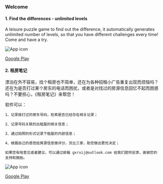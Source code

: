 ### Welcome


#### 1. Find the differences - unlimited levels
A leisure puzzle game to find out the difference, it automatically generates unlimited number of levels, so that you have different challenges every time! Come and have a try.

![App icon](https://gxrxik.github.io/images/app_icon01.png "App Icon")

[Google Play](https://play.google.com/store/apps/details?id=com.dev.gxrxij.king_of_diff)

#### 2. 租房笔记
漂泊在外不容易，找个租房也不简单，还在为各种招租小广告重复出现而烦恼吗？还在为是否打过某个房东的电话而困扰，或者是对找过的房源信息回忆不起而困惑吗？不要担心，《租房笔记》来帮您！


软件可以：

    1、记录拨打过的房东号码，检索是否已经存在相关记录；
    
    2、记录号码关联的出租屋的相关信息；
    
    3、通过拍照的形式记录下租屋的内部信息；
    
    4、根据自己的感觉给房源信息做评分，货比三家，助您做出更优决定；
    
    如果您有啥意见或者建议，可以通过邮箱 gxrxij@outlook.com 给我们提供反馈，谢谢您的支持和鼓励。
    
![App icon](https://gxrxik.github.io/images/app_icon02.png "App Icon")

[Google Play](待审核)
